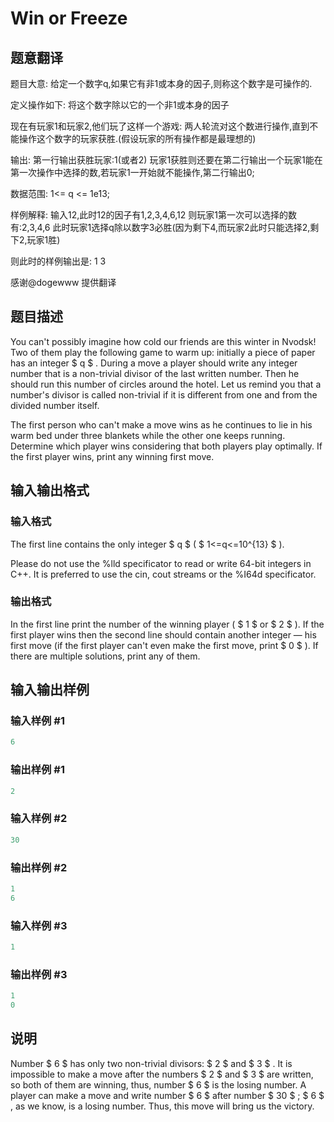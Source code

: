 # Win or Freeze

## 题意翻译

题目大意: 给定一个数字q,如果它有非1或本身的因子,则称这个数字是可操作的.

定义操作如下: 将这个数字除以它的一个非1或本身的因子

现在有玩家1和玩家2,他们玩了这样一个游戏: 两人轮流对这个数进行操作,直到不能操作这个数字的玩家获胜.(假设玩家的所有操作都是最理想的)

输出: 第一行输出获胜玩家:1(或者2) 玩家1获胜则还要在第二行输出一个玩家1能在第一次操作中选择的数,若玩家1一开始就不能操作,第二行输出0;

数据范围: 1<= q <= 1e13;

样例解释: 输入12,此时12的因子有1,2,3,4,6,12 则玩家1第一次可以选择的数有:2,3,4,6 此时玩家1选择q除以数字3必胜(因为剩下4,而玩家2此时只能选择2,剩下2,玩家1胜)

则此时的样例输出是: 1 3

感谢@dogewww 提供翻译

## 题目描述

You can't possibly imagine how cold our friends are this winter in Nvodsk! Two of them play the following game to warm up: initially a piece of paper has an integer $ q $ . During a move a player should write any integer number that is a non-trivial divisor of the last written number. Then he should run this number of circles around the hotel. Let us remind you that a number's divisor is called non-trivial if it is different from one and from the divided number itself.

The first person who can't make a move wins as he continues to lie in his warm bed under three blankets while the other one keeps running. Determine which player wins considering that both players play optimally. If the first player wins, print any winning first move.

## 输入输出格式

### 输入格式

The first line contains the only integer $ q $ ( $ 1<=q<=10^{13} $ ).

Please do not use the %lld specificator to read or write 64-bit integers in С++. It is preferred to use the cin, cout streams or the %I64d specificator.

### 输出格式

In the first line print the number of the winning player ( $ 1 $ or $ 2 $ ). If the first player wins then the second line should contain another integer — his first move (if the first player can't even make the first move, print $ 0 $ ). If there are multiple solutions, print any of them.

## 输入输出样例

### 输入样例 #1

```cpp
6

```
### 输出样例 #1

```cpp
2

```
### 输入样例 #2

```cpp
30

```
### 输出样例 #2

```cpp
1
6

```
### 输入样例 #3

```cpp
1

```
### 输出样例 #3

```cpp
1
0

```
## 说明

Number $ 6 $ has only two non-trivial divisors: $ 2 $ and $ 3 $ . It is impossible to make a move after the numbers $ 2 $ and $ 3 $ are written, so both of them are winning, thus, number $ 6 $ is the losing number. A player can make a move and write number $ 6 $ after number $ 30 $ ; $ 6 $ , as we know, is a losing number. Thus, this move will bring us the victory.

